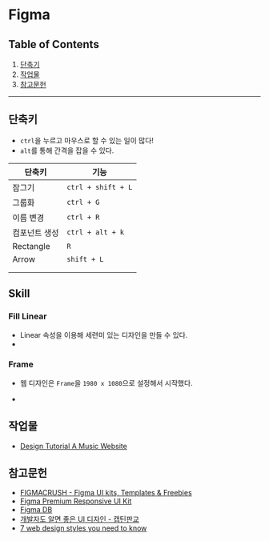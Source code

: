 # Figma



## Table of Contents

1. [단축기](#단축키)
1. [작업물](#작업물)
1. [참고문헌](#참고문헌)



---





## 단축키

- `ctrl`을 누르고 마우스로 할 수 있는 일이 많다!
- `alt`를 통해 간격을 잡을 수 있다. 

| 단축키        | 기능               |
| ------------- | ------------------ |
| 잠그기        | `ctrl + shift + L` |
| 그룹화        | `ctrl + G`         |
| 이름 변경     | `ctrl + R`         |
| 컴포넌트 생성 | `ctrl + alt + k`   |
| Rectangle     | `R`                |
| Arrow         | `shift + L`        |
|               |                    |
|               |                    |



## Skill

### Fill Linear

- Linear 속성을 이용해 세련미 있는 디자인을 만들 수 있다. 
- 



### Frame

- 웹 디자인은 `Frame`을 `1980 x 1080`으로 설정해서 시작했다.

- 

  







## 작업물

- [Design Tutorial A Music Website](https://www.figma.com/file/aFhCvX8lElRxuY2cW1QXV0/Untitled?node-id=0%3A1)





## 참고문헌

- [FIGMACRUSH - Figma UI kits, Templates & Freebies](https://www.figmacrush.com/)
- [Figma Premium Responsive UI Kit](https://www.figmacrush.com/neolex-figma-premium-ui-kit/)
- [Figma DB](https://www.notion.so/Figma-DB-1a16657816834e3c85da874ea788e8a2)
- [개발자도 알면 좋은 UI 디자인 - 캡틴판교](https://joshua1988.github.io/web-development/design/ui-for-developers/)
- [7 web design styles you need to know](https://www.booklets.io/b/7-web-design-styles-you-need-to-know-ransegall)







